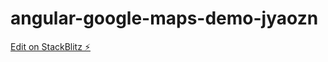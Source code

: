 # angular-google-maps-demo-jyaozn

[Edit on StackBlitz ⚡️](https://stackblitz.com/edit/angular-google-maps-demo-jyaozn)